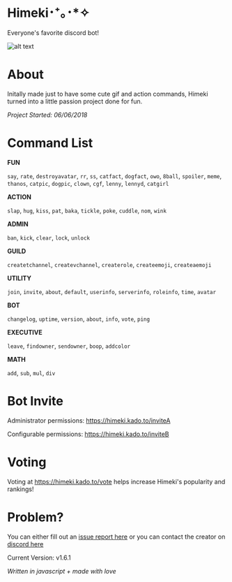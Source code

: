 # Himeki･⁺｡･*✧
Everyone's favorite discord bot! 

![alt text](https://i.imgur.com/U2ueJ3Y.jpg "Cute right?")
# About
Initally made just to have some cute gif and action commands, Himeki turned into a little passion project done for fun. 

_Project Started: 06/06/2018_
# Command List
**FUN**

`say`, `rate`, `destroyavatar`, `rr`, `ss`, `catfact`, `dogfact`, `owo`, `8ball`, `spoiler`, `meme`, `thanos`, `catpic`, `dogpic`, `clown`, `cgf`, `lenny`, `lennyd`, `catgirl`

**ACTION**

`slap`, `hug`, `kiss`, `pat`, `baka`, `tickle`, `poke`, `cuddle`, `nom`, `wink`

**ADMIN**

`ban`, `kick`, `clear`, `lock`, `unlock`

**GUILD**

`createtchannel`, `createvchannel`, `createrole`, `createemoji`, `createaemoji`

**UTILITY**

`join`, `invite`, `about`, `default`, `userinfo`, `serverinfo`, `roleinfo`, `time`, `avatar`

**BOT**

`changelog`, `uptime`, `version`, `about`, `info`, `vote`, `ping`

**EXECUTIVE**

`leave`, `findowner`, `sendowner`, `boop`, `addcolor`

**MATH**

`add`, `sub`, `mul`, `div`

 # **Bot Invite**
Administrator permissions: https://himeki.kado.to/inviteA

Configurable permissions: https://himeki.kado.to/inviteB

# **Voting**
Voting at https://himeki.kado.to/vote helps increase Himeki's popularity and rankings!

 # **Problem?**
You can either fill out an [issue report here](https://github.com/kadoto/himeki/issues)
or you can contact the creator on [discord here](https://discord.com/users/251479856406069248)

Current Version: v1.6.1

_Written in javascript + made with love_

